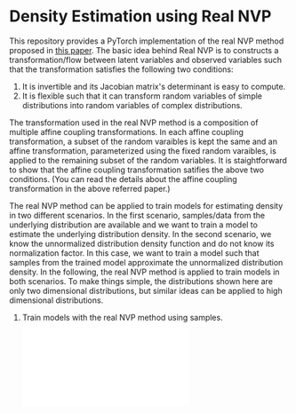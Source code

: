# Density Estimation using Real NVP

This repository provides a PyTorch implementation of the real NVP method proposed in [this paper](https://arxiv.org/abs/1605.08803). The basic idea behind Real NVP is to constructs a transformation/flow between latent variables and observed variables such that the transformation satisfies the following two conditions:
1. It is invertible and its Jacobian matrix's determinant is easy to compute.
2. It is flexible such that it can transform random variables of simple distributions into random variables of complex distributions.

The transformation used in the real NVP method is a composition of multiple affine coupling transformations.
In each affine coupling transformation, a subset of the random varaibles is kept the same and an affine transformation, parameterized using the fixed random varaibles, is applied to the remaining subset of the random variables.
It is staightforward to show that the affine coupling transformation satifies the above two conditions.
(You can read the details about the affine coupling transformation in the above referred paper.)

The real NVP method can be applied to train models for estimating density in two different scenarios.
In the first scenario, samples/data from the underlying distribution are available and we want to train a model to estimate the underlying distribution density.
In the second scenario, we know the unnormalized distribution density function and do not know its normalization factor. In this case, we want to train a model such that samples from the trained model approximate the unnormalized distribution density. In the following, the real NVP method is applied to train models in both scenarios. To make things simple, the distributions shown here are only two dimensional distributions, but similar ideas can be applied to high dimensional distributions.

1. Train models with the real NVP method using samples.
![Figure](./output/moon_z_transformed_from_x.pdf)

